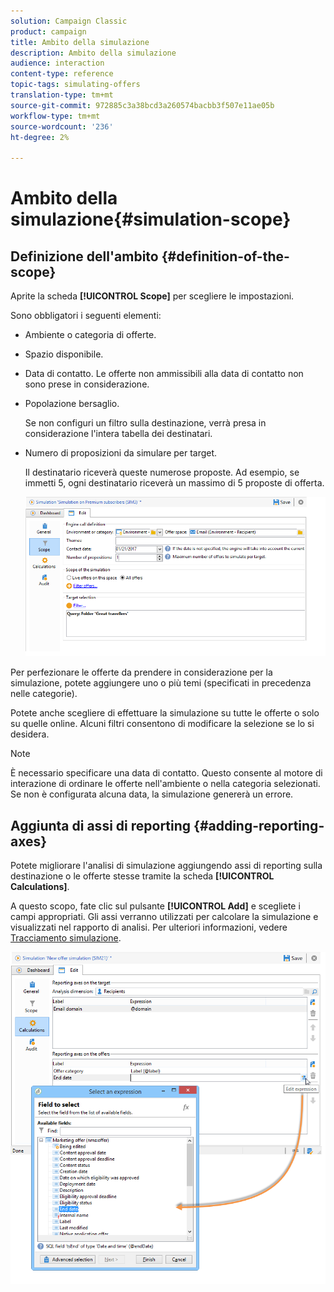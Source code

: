 ```yaml
---
solution: Campaign Classic
product: campaign
title: Ambito della simulazione
description: Ambito della simulazione
audience: interaction
content-type: reference
topic-tags: simulating-offers
translation-type: tm+mt
source-git-commit: 972885c3a38bcd3a260574bacbb3f507e11ae05b
workflow-type: tm+mt
source-wordcount: '236'
ht-degree: 2%

---
```



# Ambito della simulazione{#simulation-scope}

## Definizione dell&#39;ambito {#definition-of-the-scope}

Aprite la scheda **[!UICONTROL Scope]** per scegliere le impostazioni.

Sono obbligatori i seguenti elementi:

* Ambiente o categoria di offerte.
* Spazio disponibile.
* Data di contatto. Le offerte non ammissibili alla data di contatto non sono prese in considerazione.
* Popolazione bersaglio.

   Se non configuri un filtro sulla destinazione, verrà presa in considerazione l&#39;intera tabella dei destinatari.

* Numero di proposizioni da simulare per target.

   Il destinatario riceverà queste numerose proposte. Ad esempio, se immetti 5, ogni destinatario riceverà un massimo di 5 proposte di offerta.

   ![](assets/offer_simulation_009.png)

Per perfezionare le offerte da prendere in considerazione per la simulazione, potete aggiungere uno o più temi (specificati in precedenza nelle categorie).

Potete anche scegliere di effettuare la simulazione su tutte le offerte o solo su quelle online. Alcuni filtri consentono di modificare la selezione se lo si desidera.

>[!NOTE]
>
>È necessario specificare una data di contatto. Questo consente al motore di interazione di ordinare le offerte nell&#39;ambiente o nella categoria selezionati. Se non è configurata alcuna data, la simulazione genererà un errore.

## Aggiunta di assi di reporting {#adding-reporting-axes}

Potete migliorare l&#39;analisi di simulazione aggiungendo assi di reporting sulla destinazione o le offerte stesse tramite la scheda **[!UICONTROL Calculations]**.

A questo scopo, fate clic sul pulsante **[!UICONTROL Add]** e scegliete i campi appropriati. Gli assi verranno utilizzati per calcolare la simulazione e visualizzati nel rapporto di analisi. Per ulteriori informazioni, vedere [Tracciamento simulazione](../../interaction/using/simulation-tracking.md).

![](assets/offer_simulation_011.png)

